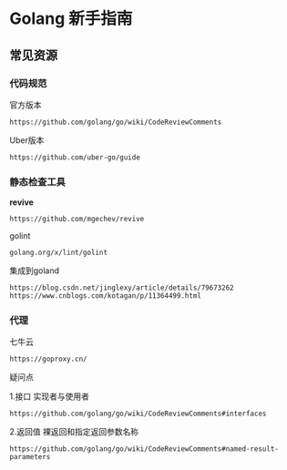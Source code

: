 # Golang 新手指南



## 常见资源

### 代码规范

官方版本

```shell
https://github.com/golang/go/wiki/CodeReviewComments
```

Uber版本

```shell
https://github.com/uber-go/guide
```



### 静态检查工具

**revive**

```shell
https://github.com/mgechev/revive
```

golint

```shell
golang.org/x/lint/golint
```

集成到goland

```shell
https://blog.csdn.net/jinglexy/article/details/79673262
https://www.cnblogs.com/kotagan/p/11364499.html
```



### 代理

七牛云

```shell
https://goproxy.cn/
```



疑问点

1.接口 实现者与使用者

```shell
https://github.com/golang/go/wiki/CodeReviewComments#interfaces
```



2.返回值 裸返回和指定返回参数名称

```shell
https://github.com/golang/go/wiki/CodeReviewComments#named-result-parameters
```

